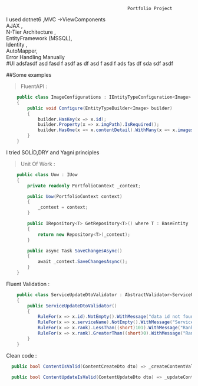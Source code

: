 
                                                  Portfolio Project
I used dotnet6 ,MVC ->ViewComponents<br>
AJAX ,<br>
N-Tier Architecture ,<br>
EntityFramework (MSSQL),<br>
Identity ,<br>
AutoMapper,<br>
Error Handling Manually<br>
#UI
adsfasdf
asd
fasd
f
asdf
as
df
asd
f
asd
f
ads
fas
df
sda
sdf
asdf

##Some examples

> FluentAPI : 

```c#
    public class ImageConfigurations : IEntityTypeConfiguration<Image>
    {
        public void Configure(EntityTypeBuilder<Image> builder)
        {
            builder.HasKey(x => x.id);
            builder.Property(x => x.imgPath).IsRequired();
            builder.HasOne(x => x.contentDetail).WithMany(x => x.images).HasForeignKey(x => x.contentDetailId);
        }
    }
```


I tried SOLİD,DRY and Yagni principles <br>
> Unit Of Work : 

```c#
    public class Uow : IUow 
    {
        private readonly PortfolioContext _context;

        public Uow(PortfolioContext context)
        {
            _context = context;
        }

        public IRepository<T> GetRepository<T>() where T : BaseEntity
        {
            return new Repository<T>(_context);
        }

        public async Task SaveChangesAsync()
        {
            await _context.SaveChangesAsync();
        }
    }
```
Fluent Validation :
```c#
    public class ServiceUpdateDtoValidator : AbstractValidator<ServiceUpdateDto>
    {
        public ServiceUpdateDtoValidator()
        {
            RuleFor(x => x.id).NotEmpty().WithMessage("data id not found");
            RuleFor(x => x.serviceName).NotEmpty().WithMessage("Service name can't be empty");
            RuleFor(x => x.rank).LessThan((short)101).WithMessage("Rank max value is 100");
            RuleFor(x => x.rank).GreaterThan((short)0).WithMessage("Rank min value is 1");
        }
    }
```
Clean code :
```c#
  public bool ContentIsValid(ContentCreateDto dto) => _createContentValidator.Validate(dto).IsValid;

  public bool ContentUpdateIsValid(ContentUpdateDto dto) => _updateContentValidator.Validate(dto).IsValid;
```
